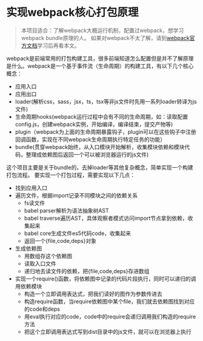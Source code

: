 # 实现webpack核心打包原理
> 本项目适合：了解webpack大概运行机制，配置过webpack，想学习webpack bundle原理的人。
> 如果对webpack不太了解，请到[webpack官方文档](https://webpack.docschina.org/)学习后再看本文。

webpack是前端常用的打包构建工具，很多前端知道怎么配置但是并不了解原理是什么。webpack是一个基于事件流（生命周期）的构建工具，有以下几个核心概念：
* 应用入口
* 应用出口
* loader(解析css，sass，jsx，ts，tsx等非js文件时先用一系列loader转译为js文件)
* 生命周期hooks(webpack运行过程中会有不同的生命周期，如：读取配置config.js，创建webpack实例，开始编译，编译结束，提交产物等)
* plugin（webpack为上面的生命周期暴露钩子，plugin可以在这些钩子中注册回调函数，实现在不同webpack生命周期执行特定任务的功能）
* bundle(贯穿webpack始终，从入口模块开始解析，收集模块依赖和模块代码，整理成依赖图后返回一个可以被浏览器运行的js文件)

这个项目主要是关于bundle的，去掉loader等其他复杂概念，简单实现一个构建打包流程。
要实现一个打包过程，需要实现以下几点：
* 找到应用入口
* 遍历文件，根据import记录不同模块之间的依赖关系
    * fs读文件
    * babel parser解析为语法抽象树AST
    * babel traverse遍历AST，具体观察者模式访问import节点拿到依赖，收集起来
    * babel core生成文件es5代码code，收集起来
    * 返回一个{file,code,deps}对象
* 生成依赖图
    * 用数组存这个依赖图
    * 读取入口文件
    * 递归地去读文件的依赖，把{file,code,deps}存进数组
* 实现一个require()函数，将依赖图中记录的代码片段执行，同时可以递归的调用依赖模块
    * 构造一个立即调用表达式，把我们读好的图作为参数传进去
    * 构造require函数，当require依赖图中某个file，我们就去依赖图找到对应的code和deps
    * 用eval执行对应的code，code中的require会递归调用我们构造的require方法
    * 把这个立即调用表达式写到dist目录中的js文件，就可以在浏览器上执行
